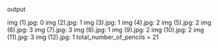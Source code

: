 output

img (1).jpg:  0
img (2).jpg:  1
img (3).jpg:  1
img (4).jpg:  2
img (5).jpg:  2
img (6).jpg:  3
img (7).jpg:  3
img (8).jpg:  1
img (9).jpg:  2
img (10).jpg:  2
img (11).jpg:  3
img (12).jpg:  1
total_number_of_pencils =  21